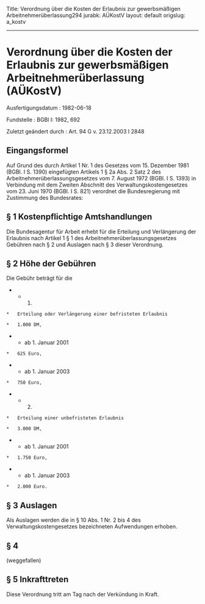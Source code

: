 Title: Verordnung über die Kosten der Erlaubnis zur gewerbsmäßigen Arbeitnehmerüberlassung294
jurabk: AÜKostV
layout: default
origslug: a_kostv


---

# Verordnung über die Kosten der Erlaubnis zur gewerbsmäßigen Arbeitnehmerüberlassung (AÜKostV)

Ausfertigungsdatum
:   1982-06-18

Fundstelle
:   BGBl I: 1982, 692

Zuletzt geändert durch
:   Art. 94 G v. 23.12.2003 I 2848


## Eingangsformel

Auf Grund des durch Artikel 1 Nr. 1 des Gesetzes vom 15. Dezember 1981
(BGBl. I S. 1390) eingefügten Artikels 1 § 2a Abs. 2 Satz 2 des
Arbeitnehmerüberlassungsgesetzes vom 7. August 1972 (BGBl. I S. 1393)
in Verbindung mit dem Zweiten Abschnitt des Verwaltungskostengesetzes
vom 23. Juni 1970 (BGBl. I S. 821) verordnet die Bundesregierung mit
Zustimmung des Bundesrates:


## § 1 Kostenpflichtige Amtshandlungen

Die Bundesagentur für Arbeit erhebt für die Erteilung und Verlängerung
der Erlaubnis nach Artikel 1 § 1 des Arbeitnehmerüberlassungsgesetzes
Gebühren nach § 2 und Auslagen nach § 3 dieser Verordnung.


## § 2 Höhe der Gebühren

Die Gebühr beträgt für die

*    *   1.

    *   Erteilung oder Verlängerung einer befristeten Erlaubnis

    *   1.000 DM,


*    *   ab 1. Januar 2001

    *   625 Euro,


*    *   ab 1. Januar 2003

    *   750 Euro,


*    *   2.

    *   Erteilung einer unbefristeten Erlaubnis

    *   3.000 DM,


*    *   ab 1. Januar 2001

    *   1.750 Euro,


*    *   ab 1. Januar 2003

    *   2.000 Euro.





## § 3 Auslagen

Als Auslagen werden die in § 10 Abs. 1 Nr. 2 bis 4 des
Verwaltungskostengesetzes bezeichneten Aufwendungen erhoben.


## § 4

(weggefallen)


## § 5 Inkrafttreten

Diese Verordnung tritt am Tag nach der Verkündung in Kraft.

